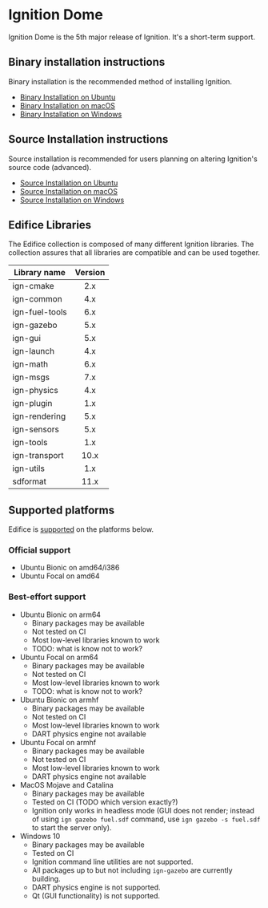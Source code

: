 # Ignition Dome

Ignition Dome is the 5th major release of Ignition. It's a short-term support.

## Binary installation instructions

Binary installation is the recommended method of installing Ignition.

 * [Binary Installation on Ubuntu](install_ubuntu)
 * [Binary Installation on macOS](install_osx)
 * [Binary Installation on Windows](install_windows)

## Source Installation instructions

Source installation is recommended for users planning on altering Ignition's source code (advanced).

 * [Source Installation on Ubuntu](install_ubuntu_src)
 * [Source Installation on macOS](install_osx_src)
 * [Source Installation on Windows](install_windows_src)

## Edifice Libraries

The Edifice collection is composed of many different Ignition libraries. The
collection assures that all libraries are compatible and can be used together.

| Library name       | Version       |
| ------------------ |:-------------:|
|   ign-cmake        |       2.x     |
|   ign-common       |       4.x     |
|   ign-fuel-tools   |       6.x     |
|   ign-gazebo       |       5.x     |
|   ign-gui          |       5.x     |
|   ign-launch       |       4.x     |
|   ign-math         |       6.x     |
|   ign-msgs         |       7.x     |
|   ign-physics      |       4.x     |
|   ign-plugin       |       1.x     |
|   ign-rendering    |       5.x     |
|   ign-sensors      |       5.x     |
|   ign-tools        |       1.x     |
|   ign-transport    |      10.x     |
|   ign-utils        |       1.x     |
|   sdformat         |      11.x     |

## Supported platforms

Edifice is [supported](/docs/all/releases) on the platforms below.

### Official support

* Ubuntu Bionic on amd64/i386
* Ubuntu Focal on amd64

### Best-effort support

* Ubuntu Bionic on arm64
    * Binary packages may be available
    * Not tested on CI
    * Most low-level libraries known to work
    * TODO: what is know not to work?
* Ubuntu Focal on arm64
    * Binary packages may be available
    * Not tested on CI
    * Most low-level libraries known to work
    * TODO: what is know not to work?
* Ubuntu Bionic on armhf
    * Binary packages may be available
    * Not tested on CI
    * Most low-level libraries known to work
    * DART physics engine not available
* Ubuntu Focal on armhf
    * Binary packages may be available
    * Not tested on CI
    * Most low-level libraries known to work
    * DART physics engine not available
* MacOS Mojave and Catalina
    * Binary packages may be available
    * Tested on CI (TODO which version exactly?)
    * Ignition only works in headless mode
      (GUI does not render; instead of using `ign gazebo fuel.sdf` command, use
      `ign gazebo -s fuel.sdf` to start the server only).
* Windows 10
    * Binary packages may be available
    * Tested on CI
    * Ignition command line utilities are not supported.
    * All packages up to but not including `ign-gazebo` are currently building.
    * DART physics engine is not supported.
    * Qt (GUI functionality) is not supported.
